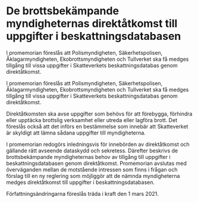 # De brottsbekämpande myndigheternas direktåtkomst till uppgifter i beskattningsdatabasen

I promemorian föreslås att Polismyndigheten, Säkerhetspolisen, Åklagarmyndigheten, Ekobrottsmyndigheten och Tullverket ska få medges tillgång till vissa uppgifter i Skatteverkets beskattningsdatabas genom direktåtkomst.

I promemorian föreslås att Polismyndigheten, Säkerhetspolisen, Åklagarmyndigheten, Ekobrottsmyndigheten och Tullverket ska få medges tillgång till vissa uppgifter i Skatteverkets beskattningsdatabas genom direktåtkomst.

Direktåtkomsten ska avse uppgifter som behövs för att förebygga, förhindra eller upptäcka brottslig verksamhet eller utreda eller lagföra brott. Det föreslås också att det införs en bestämmelse som innebär att Skatteverket är skyldigt att lämna sådana uppgifter till myndigheterna.

I promemorian redogörs inledningsvis för innebörden av direktåtkomst och gällande rätt avseende dataskydd och sekretess. Därefter beskrivs de brottsbekämpande myndigheternas behov av tillgång till uppgifter i beskattningsdatabasen genom direktåtkomst. Promemorian avslutas med överväganden mellan de motstående intressen som finns i frågan och förslag till en ny reglering som möjliggör att de nämnda myndigheterna medges direktåtkomst till uppgifter i beskattningsdatabasen.

Författningsändringarna föreslås träda i kraft den 1 mars 2021.
